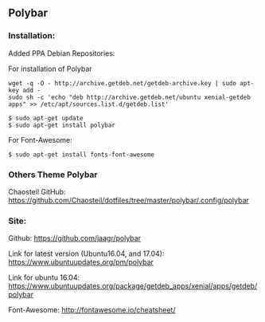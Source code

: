 ## Polybar

### Installation:
Added PPA Debian Repositories:

For installation of Polybar
```shell
wget -q -O - http://archive.getdeb.net/getdeb-archive.key | sudo apt-key add -
sudo sh -c 'echo "deb http://archive.getdeb.net/ubuntu xenial-getdeb apps" >> /etc/apt/sources.list.d/getdeb.list'
```
```shell
$ sudo apt-get update
$ sudo apt-get install polybar
```
For Font-Awesome:
```shell
$ sudo apt-get install fonts-font-awesome
```

### Others Theme Polybar
Chaosteil GitHub: https://github.com/Chaosteil/dotfiles/tree/master/polybar/.config/polybar

### Site:
Github: https://github.com/jaagr/polybar

Link for latest version (Ubuntu16.04, and 17.04): https://www.ubuntuupdates.org/pm/polybar

Link for ubuntu 16.04: https://www.ubuntuupdates.org/package/getdeb_apps/xenial/apps/getdeb/polybar

Font-Awesome: http://fontawesome.io/cheatsheet/
